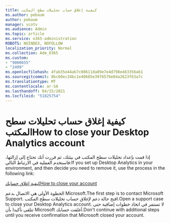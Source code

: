 ```yaml
---
title: كيفية إغلاق حساب تحليلات سطح المكتب
ms.author: pebaum
author: pebaum
manager: scotv
ms.audience: Admin
ms.topic: article
ms.service: o365-administration
ROBOTS: NOINDEX, NOFOLLOW
localization_priority: Normal
ms.collection: Adm_O365
ms.custom:
- "9000655"
- "2499"
ms.openlocfilehash: 4fab35e44ab7c08611da89e7e4d798e463356ab1
ms.sourcegitcommit: 8bc60ec34bc1e40685e3976576e04a2623f63a7c
ms.translationtype: MT
ms.contentlocale: ar-SA
ms.lasthandoff: 04/15/2021
ms.locfileid: "51825754"
---
```

# <a name="how-to-close-your-desktop-analytics-account"></a><span data-ttu-id="e41f3-102">كيفية إغلاق حساب تحليلات سطح المكتب</span><span class="sxs-lookup"><span data-stu-id="e41f3-102">How to close your Desktop Analytics account</span></span>

<span data-ttu-id="e41f3-103">إذا قمت بإعداد تحليلات سطح المكتب في بيئتك، ثم قررت أنك تحتاج إلى إزالتها، فاستخدم العملية في الارتباط التالي:</span><span class="sxs-lookup"><span data-stu-id="e41f3-103">If you set up Desktop Analytics in your environment, and then decide you need to remove it, use the process in the following link:</span></span>

[<span data-ttu-id="e41f3-104">كيفية إغلاق حسابك</span><span class="sxs-lookup"><span data-stu-id="e41f3-104">How to close your account</span></span>](https://docs.microsoft.com/configmgr/desktop-analytics/account-close)

<span data-ttu-id="e41f3-105">الخطوة الأولى هي الاتصال بدعم Microsoft.</span><span class="sxs-lookup"><span data-stu-id="e41f3-105">The first step is to contact Microsoft Support.</span></span> <span data-ttu-id="e41f3-106">افتح حالة دعم لإغلاق حساب تحليلات سطح المكتب.</span><span class="sxs-lookup"><span data-stu-id="e41f3-106">Open a support case to close your Desktop Analytics account.</span></span> <span data-ttu-id="e41f3-107">لا تستمر في اتخاذ خطوات إضافية حتى تتلقى تأكيدا بأن Microsoft أغلقت حسابك.</span><span class="sxs-lookup"><span data-stu-id="e41f3-107">Don't continue with additional steps until you receive confirmation that Microsoft closed your account.</span></span>